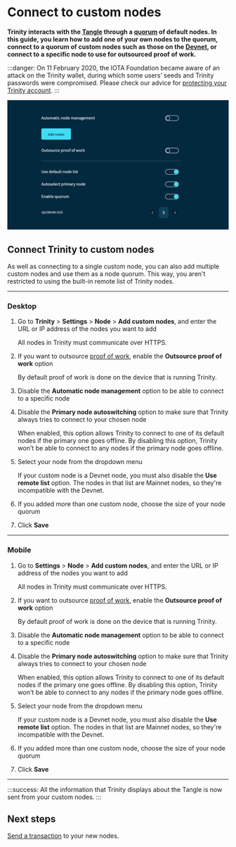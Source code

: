 # Connect to custom nodes

**Trinity interacts with the [Tangle](root://getting-started/0.1/network/the-tangle.md) through a [quorum](../concepts/node-quorum.md) of default nodes. In this guide, you learn how to add one of your own nodes to the quorum, connect to a quorum of custom nodes such as those on the [Devnet](root://getting-started/0.1/network/iota-networks.md), or connect to a specific node to use for outsourced proof of work.**

:::danger:
On 11 February 2020, the IOTA Foundation became aware of an attack on the Trinity wallet, during which some users’ seeds and Trinity passwords were compromised. Please check our advice for [protecting your Trinity account](../how-to-guides/protect-trinity-account.md).
:::

![Node management in Trinity](../images/node-management.png)

## Connect Trinity to custom nodes

As well as connecting to a single custom node, you can also add multiple custom nodes and use them as a node quorum. This way, you aren't restricted to using the built-in remote list of Trinity nodes.

--------------------
### Desktop

1. Go to **Trinity** > **Settings** > **Node** > **Add custom nodes**,  and enter the URL or IP address of the nodes you want to add

    All nodes in Trinity must communicate over HTTPS.

2. If you want to outsource [proof of work](root://getting-started/0.1/transactions/proof-of-work.md), enable the **Outsource proof of work** option

    By default proof of work is done on the device that is running Trinity.

3. Disable the **Automatic node management** option to be able to connect to a specific node

4. Disable the **Primary node autoswitching** option to make sure that Trinity always tries to connect to your chosen node

    When enabled, this option allows Trinity to connect to one of its default nodes if the primary one goes offline. By disabling this option, Trinity won't be able to connect to any nodes if the primary node goes offline.

5. Select your node from the dropdown menu

    If your custom node is a Devnet node, you must also disable the **Use remote list** option. The nodes in that list are Mainnet nodes, so they're incompatible with the Devnet.

6. If you added more than one custom node, choose the size of your node quorum

7. Click **Save**
---
### Mobile

1. Go to **Settings** > **Node** > **Add custom nodes**,  and enter the URL or IP address of the nodes you want to add

    All nodes in Trinity must communicate over HTTPS.

2. If you want to outsource [proof of work](root://getting-started/0.1/transactions/proof-of-work.md), enable the **Outsource proof of work** option

    By default proof of work is done on the device that is running Trinity.

3. Disable the **Automatic node management** option to be able to connect to a specific node

4. Disable the **Primary node autoswitching** option to make sure that Trinity always tries to connect to your chosen node

    When enabled, this option allows Trinity to connect to one of its default nodes if the primary one goes offline. By disabling this option, Trinity won't be able to connect to any nodes if the primary node goes offline.

5. Select your node from the dropdown menu

    If your custom node is a Devnet node, you must also disable the **Use remote list** option. The nodes in that list are Mainnet nodes, so they're incompatible with the Devnet.

6. If you added more than one custom node, choose the size of your node quorum

7. Click **Save**
--------------------

:::success:
All the information that Trinity displays about the Tangle is now sent from your custom nodes.
:::

## Next steps

[Send a transaction](../how-to-guides/send-a-transaction.md) to your new nodes.





